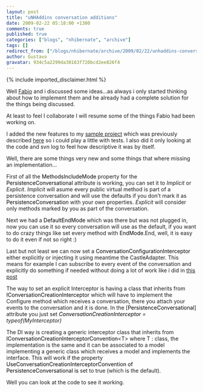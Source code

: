 ```yaml
---
layout: post
title: "uNHAddins conversation additions"
date: 2009-02-22 05:18:00 +1300
comments: true
published: true
categories: ["blogs", "nhibernate", "archive"]
tags: []
redirect_from: ["/blogs/nhibernate/archive/2009/02/22/unhaddins-conversation-additions.aspx/", "/blogs/nhibernate/archive/2009/02/22/unhaddins-conversation-additions.html"]
author: Gustavo
gravatar: 934c5a2299da30163f720bcd2ee826f4
---
```

{% include imported_disclaimer.html %}
<p>Well <a href="http://www.fabiomaulo.blogspot.com/" target="_blank">Fabio</a> and i discussed some ideas&hellip;as always i only started thinking about how to implement them and he already had a complete solution for the things being discussed.</p>
<p>At least to feel I collaborate I will resume some of the things Fabio had been working on. </p>
<p>I added the new features to my <a href="http://unhaddins.googlecode.com/svn/trunk/Examples/uNHAddins.Examples.SessionManagement/" target="_blank">sample project</a> which was previously described <a href="http://gustavoringel.blogspot.com/2009/02/unhaddins-persistence-conversation-part_08.html" target="_blank">here</a> so i could play a little with tests. I also did it only looking at the code and svn log to feel how descriptive it was by itself.</p>
<p>Well, there are some things very new and some things that where missing an implementation...</p>
<p>First of all the <span style="color: #000000;">MethodsIncludeMode</span> property for the <span style="color: #000000;">PersistenceConversational</span> attribute is working, you can set it to <span style="font-style: italic">Implicit </span>or <span style="font-style: italic">Explicit</span>. <span style="font-style: italic">Implicit </span>will asume every public virtual method is part of a persistence conversation and will use the defaults if you don&rsquo;t mark it as <span style="color: #000000;">PersistenceConversation </span>with your own properties. <span style="font-style: italic">Explicit </span>will consider only methods marked by you as part of the conversation.</p>
<p>Next we had a <span style="color: #000000;">DefaultEndMode </span>which was there but was not plugged in, now you can use it so every conversation will use as the default, if you want to do crazy things like set every method with <span style="color: #000000;">EndMode</span>.End, well, it is easy to do it even if not so right :)</p>
<p>Last but not least we can now set a <span style="color: #000000;">ConversationConfigurationInterceptor </span>either explicitly or injecting it using meantime the CastleAdapter. This means for example I can subscribe to every event of the conversation and explicitly do something if needed without doing a lot of work like i did in <a href="http://gustavoringel.blogspot.com/2009/02/changing-default-conversation-factory.html">this post</a></p>
<p>The way to set an explicit Interceptor is having a class that inherits from <span style="color: #000000;">IConversationCreationInterceptor </span>which will have to implement the Configure method which receives a conversation, there you attach your events to the conversation and it is done. In the [<span style="color: #000000;">PersistenceConversational</span>] attribute you just set <span style="font-style: italic; color: #000000;">ConversationCreationInterceptor </span><span style="font-style: italic">= typeof(MyInterceptor)</span></p>
<p>The DI way is creating a generic interceptor class that inherits from <span style="color: #000000;">IConversationCreationInterceptorConvention</span>&lt;T&gt; where T : class, the implementation is the same and it can be associated to a model implementing a generic class which receives a model and implements the interface. This will work if the property <span style="color: #000000;">UseConversationCreationInterceptorConvention of PersistenceConversational is </span>set to true (which is the default).</p>
<p>Well you can look at the code to see it working.</p>
